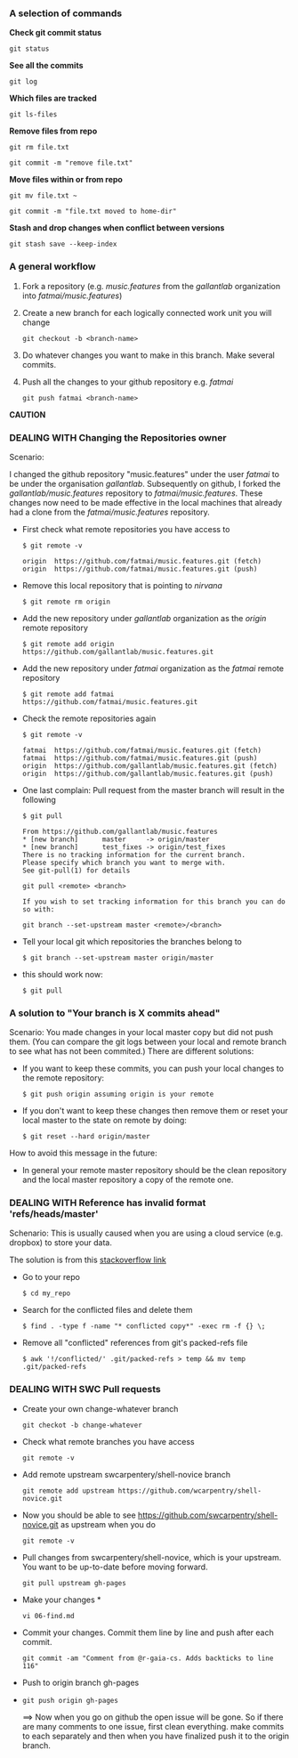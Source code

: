 ### A selection of commands

**Check git commit status**

~~~ 
git status
~~~ 

**See all the commits**

~~~ 
git log
~~~ 

**Which files are tracked**

~~~ 
git ls-files
~~~ 

**Remove files from repo**

~~~ 
git rm file.txt

git commit -m "remove file.txt"
~~~ 

**Move files within or from repo**

~~~ 
git mv file.txt ~

git commit -m "file.txt moved to home-dir"
~~~ 

**Stash and drop changes when conflict between versions**

~~~
git stash save --keep-index
~~~

### A general workflow

1. Fork a repository (e.g. *music.features* from the *gallantlab* organization into *fatmai/music.features*)

3. Create a new branch for each logically connected work unit you will change

	~~~
	git checkout -b <branch-name>
	~~~

4. Do whatever changes you want to make in this branch. Make several commits.

5. Push all the changes to your github repository e.g. *fatmai* 

	~~~
	git push fatmai <branch-name>
	~~~

**CAUTION**

<Everything that can go wrong should come here.>



### DEALING WITH Changing the Repositories owner

Scenario:

I changed the github repository "music.features" under the user *fatmai* to be under the organisation *gallantlab*. Subsequently on github, I forked the *gallantlab/music.features* repository to *fatmai/music.features*. These changes now need to be made effective in the local machines that already had a clone from the *fatmai/music.features* repository.

* First check what remote repositories you have access to

	~~~ 
	$ git remote -v
	
	origin	https://github.com/fatmai/music.features.git (fetch)
	origin	https://github.com/fatmai/music.features.git (push)
	~~~ 
	
* Remove this local repository that is pointing to *nirvana*

	~~~ 
	$ git remote rm origin 
	~~~ 

* Add the new repository under *gallantlab* organization as the *origin* remote repository

	~~~ 
	$ git remote add origin https://github.com/gallantlab/music.features.git
	~~~ 
	
* Add the new repository under *fatmai* organization as the *fatmai* remote repository

	~~~ 
	$ git remote add fatmai https://github.com/fatmai/music.features.git
	~~~ 
	
* Check the remote repositories again

	~~~ 
	$ git remote -v

	fatmai	https://github.com/fatmai/music.features.git (fetch)
	fatmai	https://github.com/fatmai/music.features.git (push)
	origin	https://github.com/gallantlab/music.features.git (fetch)
	origin	https://github.com/gallantlab/music.features.git (push)
	~~~ 
	
* One last complain: Pull request from the master branch will result in the following

	~~~ 
	$ git pull
	
	From https://github.com/gallantlab/music.features
 	* [new branch]      master     -> origin/master
 	* [new branch]      test_fixes -> origin/test_fixes
	There is no tracking information for the current branch.
	Please specify which branch you want to merge with.
	See git-pull(1) for details

    git pull <remote> <branch>

	If you wish to set tracking information for this branch you can do so with:

    git branch --set-upstream master <remote>/<branch>
	~~~ 
	
* Tell your local git which repositories the branches belong to

	~~~ 
	$ git branch --set-upstream master origin/master
	~~~ 

* this should work now:

 	~~~ 
	$ git pull
	~~~ 

### A solution to "Your branch is X commits ahead"

Scenario: You made changes in your local master copy but did not push them.
(You can compare the git logs between your local and remote branch to see what 
has not been commited.) There are different solutions:

- If you want to keep these commits, you can push your local changes to the
  remote repository:

	~~~ 
    $ git push origin assuming origin is your remote
	~~~ 

- If you don't want to keep these changes then remove them or reset your local master
to the state on remote by doing:

	~~~ 
    $ git reset --hard origin/master
	~~~ 

How to avoid this message in the future:

- In general your remote master repository should be the clean repository and
  the local master repository a copy of the remote one.

### DEALING WITH Reference has invalid format 'refs/heads/master'

Schenario: This is usually caused when you are using a cloud service (e.g. dropbox) to store your data.

The solution is from this [stackoverflow link](http://stackoverflow.com/questions/12773488/git-fatal-reference-has-invalid-format-refs-heads-master)

- Go to your repo	

	~~~ 
    $ cd my_repo
	~~~ 
	
- Search for the conflicted files and delete them	
	
	~~~ 
    $ find . -type f -name "* conflicted copy*" -exec rm -f {} \;
	~~~ 
- Remove all "conflicted" references from git's packed-refs file	
	
	~~~ 
	$ awk '!/conflicted/' .git/packed-refs > temp && mv temp .git/packed-refs
	~~~ 

### DEALING WITH SWC Pull requests

* Create your own change-whatever branch

	~~~ 
	git checkot -b change-whatever
	~~~ 

* Check what remote branches you have access

	~~~ 
	git remote -v
	~~~ 

* Add remote upstream swcarpentery/shell-novice branch

	~~~ 
	git remote add upstream https://github.com/wcarpentry/shell-novice.git
	~~~ 

* Now you should be able to see https://github.com/swcarpentry/shell-novice.git as upstream when you do 
	
	~~~ 
	git remote -v
	~~~

* Pull changes from swcarpentery/shell-novice, which is your upstream. You want to be up-to-date before moving forward.
	
	~~~ 
	git pull upstream gh-pages
	~~~ 
	
* Make your changes *

	~~~ 
	vi 06-find.md
	~~~ 

* Commit your changes. Commit them line by line and push after each commit.

	~~~ 
	git commit -am "Comment from @r-gaia-cs. Adds backticks to line 116"
	~~~ 

* Push to origin branch gh-pages
* 
	~~~ 
	git push origin gh-pages
	~~~ 
	
 	==> Now when you go on github the open issue will be gone. So if there are many comments to one issue, first clean everything. make commits to each separately and then when you have finalized push it to the origin branch. 

